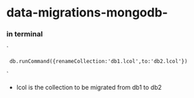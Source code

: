 # data-migrations-mongodb-
### in terminal
`

     db.runCommand({renameCollection:'db1.lcol',to:'db2.lcol'})

`
- lcol is the collection to be migrated from db1 to db2
